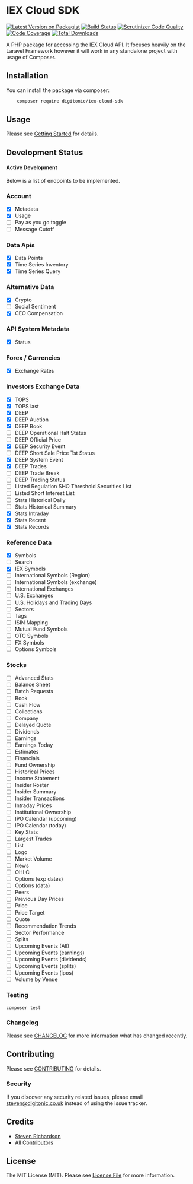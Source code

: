 # IEX Cloud SDK

[![Latest Version on Packagist](https://img.shields.io/packagist/v/digitonic/iex-cloud-sdk.svg?style=flat-square)](https://packagist.org/packages/digitonic/iex-cloud-sdk)
[![Build Status](https://travis-ci.com/digitonic/iex-cloud-sdk.svg?branch=master)](https://travis-ci.com/digitonic/iex-cloud-sdk)
[![Scrutinizer Code Quality](https://scrutinizer-ci.com/g/digitonic/iex-cloud-sdk/badges/quality-score.png?b=master)](https://scrutinizer-ci.com/g/digitonic/iex-cloud-sdk/?branch=master)
[![Code Coverage](https://scrutinizer-ci.com/g/digitonic/iex-cloud-sdk/badges/coverage.png?b=master)](https://scrutinizer-ci.com/g/digitonic/iex-cloud-sdk/?branch=master)
[![Total Downloads](https://img.shields.io/packagist/dt/digitonic/iex-cloud-sdk.svg?style=flat-square)](https://packagist.org/packages/digitonic/iex-cloud-sdk)

A PHP package for accessing the IEX Cloud API. It focuses heavily on the Laravel Framework however it will work in any standalone project with usage of Composer.

## Installation

You can install the package via composer:

```bash
    composer require digitonic/iex-cloud-sdk
```

## Usage

Please see [Getting Started](GETTING_STARTED.md) for details.

## Development Status

#### Active Development

Below is a list of endpoints to be implemented.

### Account

- [x] Metadata
- [x] Usage
- [ ] Pay as you go toggle
- [ ] Message Cutoff

### Data Apis

- [x] Data Points
- [x] Time Series Inventory
- [x] Time Series Query

### Alternative Data

- [x] Crypto
- [ ] Social Sentiment
- [x] CEO Compensation

### API System Metadata

- [x] Status

### Forex / Currencies

- [x] Exchange Rates

### Investors Exchange Data

- [x] TOPS
- [x] TOPS last
- [x] DEEP
- [x] DEEP Auction
- [x] DEEP Book
- [ ] DEEP Operational Halt Status
- [ ] DEEP Official Price
- [x] DEEP Security Event
- [ ] DEEP Short Sale Price Tst Status
- [x] DEEP System Event
- [x] DEEP Trades
- [ ] DEEP Trade Break
- [ ] DEEP Trading Status
- [ ] Listed Regulation SHO Threshold Securities List
- [ ] Listed Short Interest List
- [ ] Stats Historical Daily
- [ ] Stats Historical Summary
- [x] Stats Intraday
- [x] Stats Recent
- [x] Stats Records

### Reference Data

- [x] Symbols
- [ ] Search
- [x] IEX Symbols
- [ ] International Symbols (Region)
- [ ] International Symbols (exchange)
- [ ] International Exchanges
- [ ] U.S. Exchanges
- [ ] U.S. Holidays and Trading Days
- [ ] Sectors
- [ ] Tags
- [ ] ISIN Mapping
- [ ] Mutual Fund Symbols
- [ ] OTC Symbols
- [ ] FX Symbols
- [ ] Options Symbols

### Stocks

- [ ] Advanced Stats
- [ ] Balance Sheet
- [ ] Batch Requests
- [ ] Book
- [ ] Cash Flow
- [ ] Collections
- [ ] Company
- [ ] Delayed Quote
- [ ] Dividends
- [ ] Earnings
- [ ] Earnings Today
- [ ] Estimates
- [ ] Financials
- [ ] Fund Ownership
- [ ] Historical Prices
- [ ] Income Statement
- [ ] Insider Roster
- [ ] Insider Summary
- [ ] Insider Transactions
- [ ] Intraday Prices
- [ ] Institutional Ownership
- [ ] IPO Calendar (upcoming)
- [ ] IPO Calendar (today)
- [ ] Key Stats
- [ ] Largest Trades
- [ ] List
- [ ] Logo
- [ ] Market Volume
- [ ] News
- [ ] OHLC
- [ ] Options (exp dates)
- [ ] Options (data)
- [ ] Peers
- [ ] Previous Day Prices
- [ ] Price
- [ ] Price Target
- [ ] Quote
- [ ] Recommendation Trends
- [ ] Sector Performance
- [ ] Splits
- [ ] Upcoming Events (All)
- [ ] Upcoming Events (earnings)
- [ ] Upcoming Events (dividends)
- [ ] Upcoming Events (splits)
- [ ] Upcoming Events (ipos)
- [ ] Volume by Venue

### Testing

``` bash
composer test
```

### Changelog

Please see [CHANGELOG](CHANGELOG.md) for more information what has changed recently.

## Contributing

Please see [CONTRIBUTING](CONTRIBUTING.md) for details.

### Security

If you discover any security related issues, please email steven@digitonic.co.uk instead of using the issue tracker.

## Credits

- [Steven Richardson](https://github.com/richdynamix)
- [All Contributors](../../contributors)

## License

The MIT License (MIT). Please see [License File](LICENSE.md) for more information.
